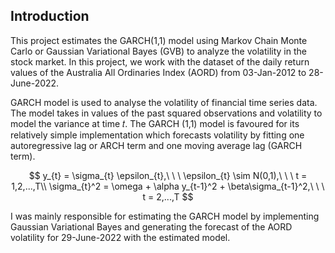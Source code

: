 ## Introduction
This project estimates the GARCH(1,1) model using Markov Chain Monte Carlo or Gaussian Variational Bayes (GVB) to analyze the volatility in the stock market. In this project, we work with the dataset of the daily return values of the Australia All Ordinaries Index (AORD) from 03-Jan-2012 to 28-June-2022. 

GARCH model is used to analyse the volatility of financial time series data. The model takes in values of the past squared observations and volatility to model the variance at time 𝑡. The GARCH (1,1) model is favoured for its relatively simple implementation which forecasts volatility by fitting one autoregressive lag or ARCH term and one moving average lag (GARCH term).

$$ y_{t} = \sigma_{t} \epsilon_{t},\ \ \  \epsilon_{t} \sim N(0,1),\ \ \ t = 1,2,...,T\\
\sigma_{t}^2 = \omega + \alpha y_{t-1}^2 + \beta\sigma_{t-1}^2,\ \ \ t = 2,...,T $$

I was mainly responsible for estimating the GARCH model by implementing Gaussian Variational Bayes and generating the forecast of the AORD volatility for 29-June-2022 with the estimated model. 

